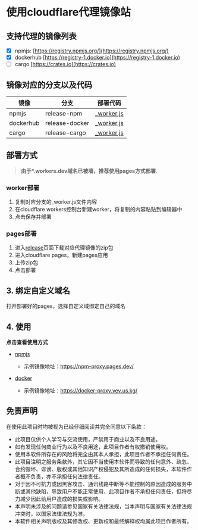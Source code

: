 # 使用cloudflare代理镜像站

## 支持代理的镜像列表

-   [x] npmjs: [https://registry.npmjs.org/](https://registry.npmjs.org/)
-   [x] dockerhub [https://registry-1.docker.io](https://registry-1.docker.io)
-   [ ] cargo [https://crates.io](https://crates.io)

## 镜像对应的分支以及代码

| 镜像      | 分支           | 部署代码                                                                                      |
| --------- | -------------- | --------------------------------------------------------------------------------------------- |
| npmjs     | release-npm    | [\_worker.js](https://github.com/jwyGithub/cloudflare-workers/blob/release-npm/_worker.js)    |
| dockerhub | release-docker | [\_worker.js](https://github.com/jwyGithub/cloudflare-workers/blob/release-docker/_worker.js) |
| cargo     | release-cargo  | [\_worker.js](https://github.com/jwyGithub/cloudflare-workers/blob/release-cargo/_worker.js)  |

## 部署方式

> **由于\*.workers.dev域名已被墙，推荐使用pages方式部署**.

### worker部署

1. 复制对应分支的\_worker.js文件内容
2. 在cloudflare workers控制台新建worker，将复制的内容粘贴到编辑器中
3. 点击保存并部署

### pages部署

1. 进入[release](https://github.com/jwyGithub/cloudflare-workers/releases)页面下载对应代理镜像的zip包
2. 进入cloudflare pages，新建pages应用
3. 上传zip包
4. 点击部署

## 3. 绑定自定义域名

打开部署好的pages，选择自定义域绑定自己的域名

## 4. 使用

**点击查看使用方式**

-   [npmjs](https://github.com/jwyGithub/cloudflare-workers/tree/main/packages/npm-proxy)

    -   示例镜像地址：https://npm-proxy.pages.dev/

-   [docker](https://github.com/jwyGithub/cloudflare-workers/tree/main/packages/docker-proxy)

    -   示例镜像地址：https://docker-proxy.vev.us.kg/

## 免责声明

在使用此项目时均被视为已经仔细阅读并完全同意以下条款：

-   此项目仅供个人学习与交流使用，严禁用于商业以及不良用途。
-   如有发现任何商业行为以及不良用途，此项目作者有权撤销使用权。
-   使用本软件所存在的风险将完全由其本人承担，此项目作者不承担任何责任。
-   此项目注明之服务条款外，其它因不当使用本软件而导致的任何意外、疏忽、合约毁坏、诽谤、版权或其他知识产权侵犯及其所造成的任何损失，本软件作者概不负责，亦不承担任何法律责任。
-   对于因不可抗力或因黑客攻击、通讯线路中断等不能控制的原因造成的服务中断或其他缺陷，导致用户不能正常使用，此项目作者不承担任何责任，但将尽力减少因此给用户造成的损失或影响。
-   本声明未涉及的问题请参见国家有关法律法规，当本声明与国家有关法律法规冲突时，以国家法律法规为准。
-   本软件相关声明版权及其修改权、更新权和最终解释权均属此项目作者所有。
